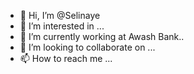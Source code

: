 - 👋 Hi, I’m @Selinaye
- 👀 I’m interested in ...
- 🌱 I’m currently working at Awash Bank..
- 💞️ I’m looking to collaborate on ...
- 📫 How to reach me ...

<!---
Selinaye/Selinaye is a ✨ special ✨ repository because its `README.md` (this file) appears on your GitHub profile.
You can click the Preview link to take a look at your changes.
--->

